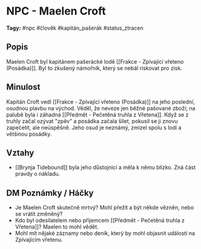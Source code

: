 # NPC - Maelen Croft

**Tagy:** #npc #člověk #kapitán_pašerák #status_ztracen

## Popis
Maelen Croft byl kapitánem pašerácké lodě [[Frakce - Zpívající vřeteno (Posádka)]]. Byl to zkušený námořník, který se nebál riskovat pro zisk.

## Minulost
Kapitán Croft vedl [[Frakce - Zpívající vřeteno (Posádka)]] na jeho poslední, osudnou plavbu na východ. Věděl, že neveze jen běžné pašované zboží; na palubě byla i záhadná [[Předmět - Pečetěná truhla z Vřetena]]. Když se z truhly začal ozývat "zpěv" a posádka začala šílet, pokusil se ji znovu zapečetit, ale neúspěšně. Jeho osud je neznámý, zmizel spolu s lodí a většinou posádky.

## Vztahy
*   [[Brynja Tidebound]] byla jeho důstojnicí a měla k němu blízko. Zná část pravdy o nákladu.

## DM Poznámky / Háčky
*   Je Maelen Croft skutečně mrtvý? Mohl přežít a být někde vězněn, nebo se vrátit změněný?
*   Kdo byl odesílatelem nebo příjemcem [[Předmět - Pečetěná truhla z Vřetena]]? Maelen to mohl vědět.
*   Mohl mít nějaké záznamy nebo deník, který by mohl objasnit události na Zpívajícím vřetenu.